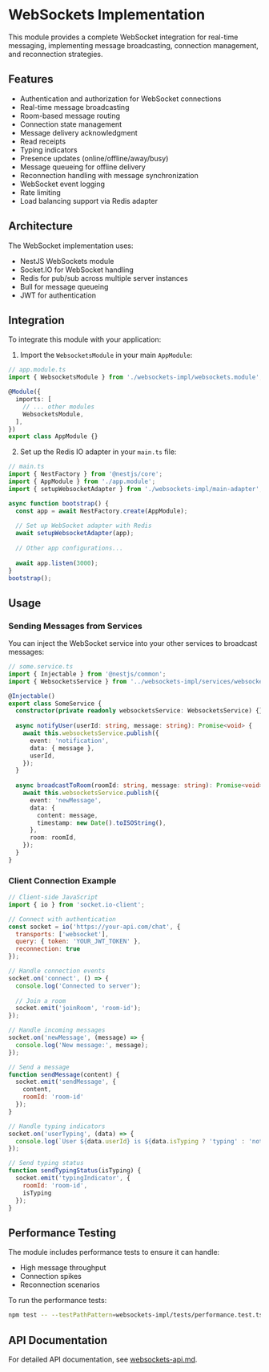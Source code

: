 # WebSockets Implementation

This module provides a complete WebSocket integration for real-time messaging, implementing message broadcasting, connection management, and reconnection strategies.

## Features

- Authentication and authorization for WebSocket connections
- Real-time message broadcasting
- Room-based message routing
- Connection state management
- Message delivery acknowledgment
- Read receipts
- Typing indicators
- Presence updates (online/offline/away/busy)
- Message queueing for offline delivery
- Reconnection handling with message synchronization
- WebSocket event logging
- Rate limiting
- Load balancing support via Redis adapter

## Architecture

The WebSocket implementation uses:

- NestJS WebSockets module
- Socket.IO for WebSocket handling
- Redis for pub/sub across multiple server instances
- Bull for message queueing
- JWT for authentication

## Integration

To integrate this module with your application:

1. Import the `WebsocketsModule` in your main `AppModule`:

```typescript
// app.module.ts
import { WebsocketsModule } from './websockets-impl/websockets.module';

@Module({
  imports: [
    // ... other modules
    WebsocketsModule,
  ],
})
export class AppModule {}
```

2. Set up the Redis IO adapter in your `main.ts` file:

```typescript
// main.ts
import { NestFactory } from '@nestjs/core';
import { AppModule } from './app.module';
import { setupWebsocketAdapter } from './websockets-impl/main-adapter';

async function bootstrap() {
  const app = await NestFactory.create(AppModule);
  
  // Set up WebSocket adapter with Redis
  await setupWebsocketAdapter(app);
  
  // Other app configurations...
  
  await app.listen(3000);
}
bootstrap();
```

## Usage

### Sending Messages from Services

You can inject the WebSocket service into your other services to broadcast messages:

```typescript
// some.service.ts
import { Injectable } from '@nestjs/common';
import { WebsocketsService } from '../websockets-impl/services/websockets.service';

@Injectable()
export class SomeService {
  constructor(private readonly websocketsService: WebsocketsService) {}
  
  async notifyUser(userId: string, message: string): Promise<void> {
    await this.websocketsService.publish({
      event: 'notification',
      data: { message },
      userId,
    });
  }
  
  async broadcastToRoom(roomId: string, message: string): Promise<void> {
    await this.websocketsService.publish({
      event: 'newMessage',
      data: { 
        content: message,
        timestamp: new Date().toISOString(),
      },
      room: roomId,
    });
  }
}
```

### Client Connection Example

```javascript
// Client-side JavaScript
import { io } from 'socket.io-client';

// Connect with authentication
const socket = io('https://your-api.com/chat', {
  transports: ['websocket'],
  query: { token: 'YOUR_JWT_TOKEN' },
  reconnection: true
});

// Handle connection events
socket.on('connect', () => {
  console.log('Connected to server');
  
  // Join a room
  socket.emit('joinRoom', 'room-id');
});

// Handle incoming messages
socket.on('newMessage', (message) => {
  console.log('New message:', message);
});

// Send a message
function sendMessage(content) {
  socket.emit('sendMessage', {
    content,
    roomId: 'room-id'
  });
}

// Handle typing indicators
socket.on('userTyping', (data) => {
  console.log(`User ${data.userId} is ${data.isTyping ? 'typing' : 'not typing'}`);
});

// Send typing status
function sendTypingStatus(isTyping) {
  socket.emit('typingIndicator', {
    roomId: 'room-id',
    isTyping
  });
}
```

## Performance Testing

The module includes performance tests to ensure it can handle:

- High message throughput
- Connection spikes
- Reconnection scenarios

To run the performance tests:

```bash
npm test -- --testPathPattern=websockets-impl/tests/performance.test.ts
```

## API Documentation

For detailed API documentation, see [websockets-api.md](./docs/websockets-api.md).